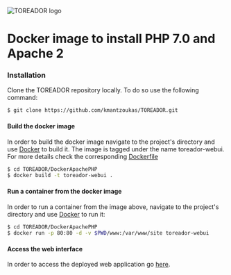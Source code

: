 ![TOREADOR logo](http://www.toreador-project.eu/wp-content/themes/acqualiofilizzata/images/logo-header.png)
# Docker image to install PHP 7.0 and Apache 2

### Installation
Clone the TOREADOR repository locally. To do so use the following command:

```sh
$ git clone https://github.com/kmantzoukas/TOREADOR.git
```

#### Build the docker image
In order to build the docker image navigate to the project's directory and use [Docker](https://www.docker.com/) to build it. The image is tagged under the name toreador-webui. For more details check the corresponding [Dockerfile](/blob/master/DockerApachePHP/Dockerfile)
```sh
$ cd TOREADOR/DockerApachePHP
$ docker build -t toreador-webui .
```
#### Run a container from the docker image
In order to run a container from the image above, navigate to the project's directory and use [Docker](https://www.docker.com/) to run it:
```sh
$ cd TOREADOR/DockerApachePHP
$ docker run -p 80:80 -d -v $PWD/www:/var/www/site toreador-webui
```
#### Access the web interface
In order to access the deployed web application go [here](http://soi-vm-test1.nsqdc.city.ac.uk/toreador/index.php).
